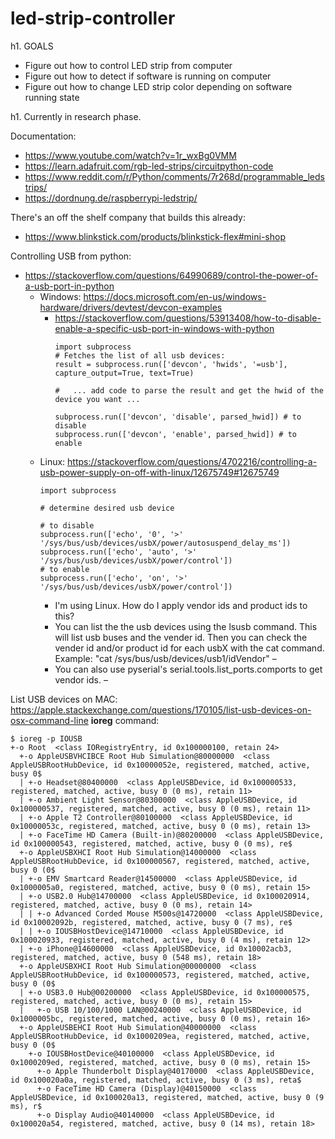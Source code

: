 # led-strip-controller
h1. GOALS
* Figure out how to control LED strip from computer 
* Figure out how to detect if software is running on computer
* Figure out how to change LED strip color depending on software running state

h1. Currently in research phase. 

Documentation:
* https://www.youtube.com/watch?v=1r_wxBg0VMM
* https://learn.adafruit.com/rgb-led-strips/circuitpython-code
* https://www.reddit.com/r/Python/comments/7r268d/programmable_ledstrips/
* https://dordnung.de/raspberrypi-ledstrip/


There's an off the shelf company that builds this already:
* https://www.blinkstick.com/products/blinkstick-flex#mini-shop


Controlling USB from python:
* https://stackoverflow.com/questions/64990689/control-the-power-of-a-usb-port-in-python
  * Windows: https://docs.microsoft.com/en-us/windows-hardware/drivers/devtest/devcon-examples
    * https://stackoverflow.com/questions/53913408/how-to-disable-enable-a-specific-usb-port-in-windows-with-python
      ```
      import subprocess
      # Fetches the list of all usb devices:
      result = subprocess.run(['devcon', 'hwids', '=usb'], 
      capture_output=True, text=True)

      #   ... add code to parse the result and get the hwid of the device you want ...

      subprocess.run(['devcon', 'disable', parsed_hwid]) # to disable
      subprocess.run(['devcon', 'enable', parsed_hwid]) # to enable
      ```
  * Linux: https://stackoverflow.com/questions/4702216/controlling-a-usb-power-supply-on-off-with-linux/12675749#12675749
     ```
     import subprocess

     # determine desired usb device

     # to disable
     subprocess.run(['echo', '0', '>' '/sys/bus/usb/devices/usbX/power/autosuspend_delay_ms']) 
     subprocess.run(['echo', 'auto', '>' '/sys/bus/usb/devices/usbX/power/control']) 
     # to enable
     subprocess.run(['echo', 'on', '>' '/sys/bus/usb/devices/usbX/power/control']) 
     ```
     * I'm using Linux. How do I apply vendor ids and product ids to this? 
     * You can list the the usb devices using the lsusb command. This will list usb buses and the vender id. Then you can check the vender id and/or product id for each usbX with the cat command. Example: "cat /sys/bus/usb/devices/usb1/idVendor" – 
     * You can also use pyserial's serial.tools.list_ports.comports to get vendor ids. – 


List USB devices on MAC: https://apple.stackexchange.com/questions/170105/list-usb-devices-on-osx-command-line
**ioreg** command:
```
$ ioreg -p IOUSB
+-o Root  <class IORegistryEntry, id 0x100000100, retain 24>
  +-o AppleUSBVHCIBCE Root Hub Simulation@80000000  <class AppleUSBRootHubDevice, id 0x10000052e, registered, matched, active, busy 0$
  | +-o Headset@80400000  <class AppleUSBDevice, id 0x100000533, registered, matched, active, busy 0 (0 ms), retain 11>
  | +-o Ambient Light Sensor@80300000  <class AppleUSBDevice, id 0x100000537, registered, matched, active, busy 0 (0 ms), retain 11>
  | +-o Apple T2 Controller@80100000  <class AppleUSBDevice, id 0x10000053c, registered, matched, active, busy 0 (0 ms), retain 13>
  | +-o FaceTime HD Camera (Built-in)@80200000  <class AppleUSBDevice, id 0x100000543, registered, matched, active, busy 0 (0 ms), re$
  +-o AppleUSBXHCI Root Hub Simulation@14000000  <class AppleUSBRootHubDevice, id 0x100000567, registered, matched, active, busy 0 (0$
  | +-o EMV Smartcard Reader@14500000  <class AppleUSBDevice, id 0x1000005a0, registered, matched, active, busy 0 (0 ms), retain 15>
  | +-o USB2.0 Hub@14700000  <class AppleUSBDevice, id 0x100020914, registered, matched, active, busy 0 (0 ms), retain 14>
  | | +-o Advanced Corded Mouse M500s@14720000  <class AppleUSBDevice, id 0x10002092b, registered, matched, active, busy 0 (7 ms), re$
  | | +-o IOUSBHostDevice@14710000  <class AppleUSBDevice, id 0x100020933, registered, matched, active, busy 0 (4 ms), retain 12>
  | +-o iPhone@14600000  <class AppleUSBDevice, id 0x10002acb3, registered, matched, active, busy 0 (548 ms), retain 18>
  +-o AppleUSBXHCI Root Hub Simulation@00000000  <class AppleUSBRootHubDevice, id 0x100000573, registered, matched, active, busy 0 (0$
  | +-o USB3.0 Hub@00200000  <class AppleUSBDevice, id 0x100000575, registered, matched, active, busy 0 (0 ms), retain 15>
  |   +-o USB 10/100/1000 LAN@00240000  <class AppleUSBDevice, id 0x1000005bc, registered, matched, active, busy 0 (0 ms), retain 16>
  +-o AppleUSBEHCI Root Hub Simulation@40000000  <class AppleUSBRootHubDevice, id 0x1000209ea, registered, matched, active, busy 0 (0$
    +-o IOUSBHostDevice@40100000  <class AppleUSBDevice, id 0x1000209ed, registered, matched, active, busy 0 (0 ms), retain 15>
      +-o Apple Thunderbolt Display@40170000  <class AppleUSBDevice, id 0x100020a0a, registered, matched, active, busy 0 (3 ms), reta$
      +-o FaceTime HD Camera (Display)@40150000  <class AppleUSBDevice, id 0x100020a13, registered, matched, active, busy 0 (9 ms), r$
      +-o Display Audio@40140000  <class AppleUSBDevice, id 0x100020a54, registered, matched, active, busy 0 (14 ms), retain 18>
  ```
